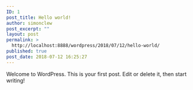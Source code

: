```yaml
---
ID: 1
post_title: Hello world!
author: simonclew
post_excerpt: ""
layout: post
permalink: >
  http://localhost:8888/wordpress/2018/07/12/hello-world/
published: true
post_date: 2018-07-12 16:25:27
---
```

Welcome to WordPress. This is your first post. Edit or delete it, then start writing!